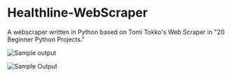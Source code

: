 # Healthline-WebScraper

A webscraper written in Python based on Tomi Tokko's Web Scraper in "20 Beginner Python Projects." 

![Sample output](/repository/assets/SampleOutput1_NotFormatted.png?raw=true "Sample Output (Not Formatted)")

<img src="/Healthline-WebScraper/Screenshots/SampleOutput1.png" alt="Sample Output" title="Sample Output (Not Formatted)">

